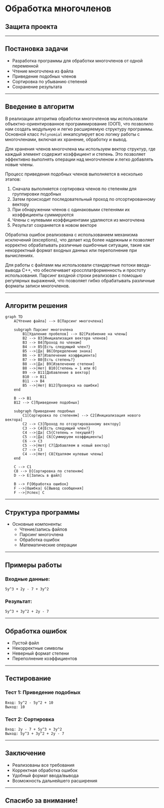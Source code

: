 # Обработка многочленов
## Защита проекта

---

## Постановка задачи

- Разработка программы для обработки многочленов от одной переменной
- Чтение многочлена из файла
- Приведение подобных членов
- Сортировка по убыванию степеней
- Сохранение результата

---

## Введение в алгоритм

В реализации алгоритма обработки многочленов мы использовали объектно-ориентированное программирование (ООП), что позволило нам создать модульную и легко расширяемую структуру программы. Основной класс `Polynomial` инкапсулирует всю логику работы с многочленами, включая их хранение, обработку и вывод.

Для хранения членов многочлена мы используем вектор структур, где каждый элемент содержит коэффициент и степень. Это позволяет эффективно выполнять операции над многочленом и легко добавлять новые члены. 

Процесс приведения подобных членов выполняется в несколько этапов:
1. Сначала выполняется сортировка членов по степеням для группировки подобных
2. Затем происходит последовательный проход по отсортированному вектору
3. При обнаружении членов с одинаковыми степенями их коэффициенты суммируются
4. Члены с нулевыми коэффициентами удаляются из многочлена
5. Результат сохраняется в новом векторе

Обработка ошибок реализована с использованием механизма исключений (exceptions), что делает код более надежным и позволяет корректно обрабатывать различные ошибочные ситуации, такие как некорректный формат входных данных или переполнение при вычислениях.

Для работы с файлами мы использовали стандартные потоки ввода-вывода C++, что обеспечивает кроссплатформенность и простоту использования. Парсинг входной строки реализован с помощью регулярных выражений, что позволяет гибко обрабатывать различные форматы записи многочленов.

---

## Алгоритм решения

```mermaid
graph TD
    A[Чтение файла] --> B[Парсинг многочлена]
    
    subgraph Парсинг многочлена
        B1[Удаление пробелов] --> B2[Разбиение на члены]
        B2 --> B3[Инициализация вектора членов]
        B3 --> B4[Проход по членам]
        B4 --> B5{Есть следующий член?}
        B5 -->|Да| B6[Определение знака]
        B6 --> B7[Извлечение коэффициента]
        B7 --> B8{Есть степень?}
        B8 -->|Да| B9[Извлечение степени]
        B8 -->|Нет| B10[Степень = 1 или 0]
        B9 --> B11[Добавление в вектор]
        B10 --> B11
        B11 --> B4
        B5 -->|Нет| B12[Проверка на ошибки]
    end
    
    B --> B1
    B12 --> C[Приведение подобных]
    
    subgraph Приведение подобных
        C1[Сортировка по степеням] --> C2[Инициализация нового вектора]
        C2 --> C3[Проход по отсортированному вектору]
        C3 --> C4{Есть следующий член?}
        C4 -->|Да| C5{Степень = текущей?}
        C5 -->|Да| C6[Суммируем коэффициенты]
        C6 --> C3
        C5 -->|Нет| C7[Добавляем в новый вектор]
        C7 --> C3
        C4 -->|Нет| C8[Удаляем нулевые члены]
    end
    
    C --> C1
    C8 --> D[Сортировка по степеням]
    D --> E[Запись в файл]
    
    B --> F{Обработка ошибок}
    F -->|Ошибка| G[Вывод сообщения]
    F -->|Успех| C
```

---

## Структура программы

- Основные компоненты:
  - Чтение/запись файлов
  - Парсинг многочлена
  - Обработка ошибок
  - Математические операции

---

## Примеры работы

### Входные данные:
```
5y^3 + 2y - 7 + 3y^2
```

### Результат:
```
5y^3 + 3y^2 + 2y - 7
```

---

## Обработка ошибок

- Пустой файл
- Некорректные символы
- Неверный формат степени
- Переполнение коэффициентов

---

## Тестирование

### Тест 1: Приведение подобных
```
Вход: 5y^2 - 5y^2 + 10
Выход: 10
```

### Тест 2: Сортировка
```
Вход: 2y - 7 + 5y^3 + 3y^2
Выход: 5y^3 + 3y^2 + 2y - 7
```

---

## Заключение

- Реализованы все требования
- Корректная обработка ошибок
- Удобный формат ввода/вывода
- Возможность дальнейшего расширения

---

## Спасибо за внимание! 
